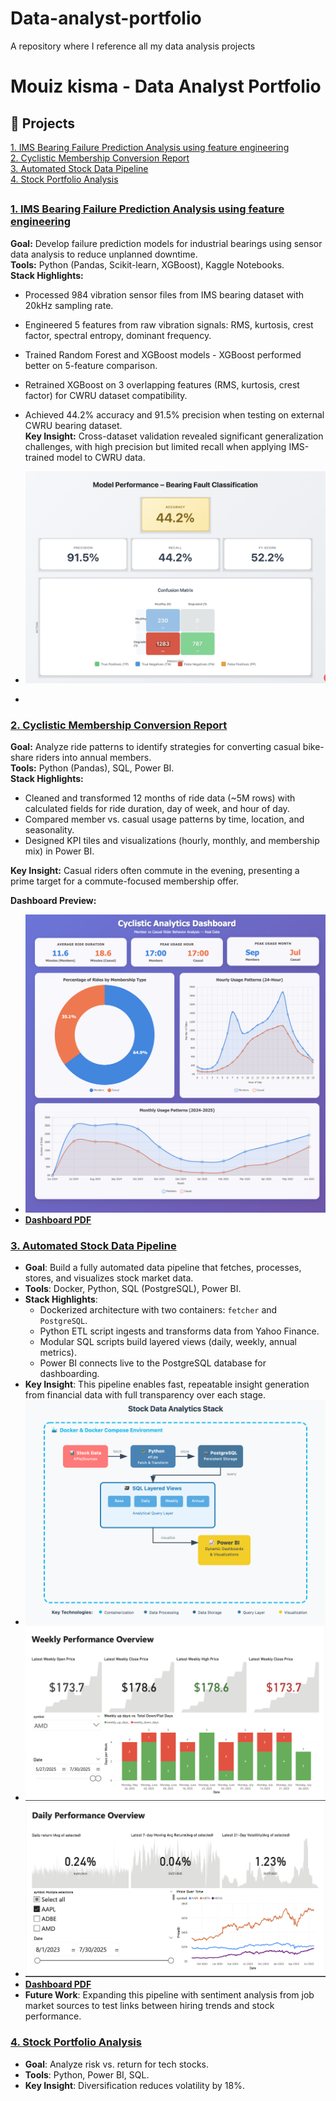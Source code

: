 # Data-analyst-portfolio
A repository where I reference all my data analysis projects
# Mouiz kisma - Data Analyst Portfolio  

## 📌 Projects

[1. IMS Bearing Failure Prediction Analysis using feature engineering](<projects/Predictive project/README.md>)\
[2. Cyclistic Membership Conversion Report](<projects/Google Data case study/README.md>)\
[3. Automated Stock Data Pipeline](projects/stock-pipeline/README.md)\
[4. Stock Portfolio Analysis](projects/stock-analysis/README.md) 
##
### [1. IMS Bearing Failure Prediction Analysis using feature engineering](<projects/Predictive project/README.md>)
**Goal:** Develop failure prediction models for industrial bearings using sensor data analysis to reduce unplanned downtime.  
**Tools:** Python (Pandas, Scikit-learn, XGBoost), Kaggle Notebooks.  
**Stack Highlights:**  
- Processed 984 vibration sensor files from IMS bearing dataset with 20kHz sampling rate.
- Engineered 5 features from raw vibration signals: RMS, kurtosis, crest factor, spectral entropy, dominant frequency.
- Trained Random Forest and XGBoost models - XGBoost performed better on 5-feature comparison.
- Retrained XGBoost on 3 overlapping features (RMS, kurtosis, crest factor) for CWRU dataset compatibility.
- Achieved 44.2% accuracy and 91.5% precision when testing on external CWRU bearing dataset.  
**Key Insight:** Cross-dataset validation revealed significant generalization challenges, with high precision but limited recall when applying IMS-trained model to CWRU data.

- ![Dashboard first page/3](<projects/Predictive project/output/Model Performance Dashboard.png>)
- 
### [2. Cyclistic Membership Conversion Report](<projects/Google Data case study/README.md>)  
**Goal:** Analyze ride patterns to identify strategies for converting casual bike-share riders into annual members.  
**Tools:** Python (Pandas), SQL, Power BI.  
**Stack Highlights:**  
- Cleaned and transformed 12 months of ride data (~5M rows) with calculated fields for ride duration, day of week, and hour of day.  
- Compared member vs. casual usage patterns by time, location, and seasonality.  
- Designed KPI tiles and visualizations (hourly, monthly, and membership mix) in Power BI.  

**Key Insight:** Casual riders often commute in the evening, presenting a prime target for a commute-focused membership offer.

**Dashboard Preview:**  
- ![Dashboard first page/3](<projects/Google Data case study/Final_dashboard/dashboard_screenshot.png>)  
- **[Dashboard PDF](<projects/Google Data case study/Final_dashboard/Cyclistic Member vs Casual Riders Dashboard.pdf>)**

### [3. Automated Stock Data Pipeline](projects/stock-pipeline/README.md)

- **Goal**: Build a fully automated data pipeline that fetches, processes, stores, and visualizes stock market data.
- **Tools**: Docker, Python, SQL (PostgreSQL), Power BI.
- **Stack Highlights**:
  - Dockerized architecture with two containers: `fetcher` and `PostgreSQL`.
  - Python ETL script ingests and transforms data from Yahoo Finance.
  - Modular SQL scripts build layered views (daily, weekly, annual metrics).
  - Power BI connects live to the PostgreSQL database for dashboarding.
- **Key Insight**: This pipeline enables fast, repeatable insight generation from financial data with full transparency over each stage.
- ![Dashboard first page/3](projects/stock-pipeline/powerbi/svgviewer-png-output.png) 
- ![Dashboard first page/3](projects/stock-pipeline/powerbi/Stock_pipeline_page2.png) 
- ![Dashboard first page/3](projects/stock-pipeline/powerbi/Stock_pipeline_page1.png) 
- **[Dashboard PDF](projects/stock-pipeline/powerbi/stock_pipeline_dashboard.pdf)**
- **Future Work**: Expanding this pipeline with sentiment analysis from job market sources to test links between hiring trends and stock performance.

### [4. Stock Portfolio Analysis](projects/stock-analysis/README.md)  
- **Goal**: Analyze risk vs. return for tech stocks.  
- **Tools**: Python, Power BI, SQL.  
- **Key Insight**: Diversification reduces volatility by 18%.  
 


